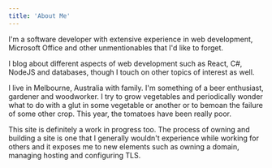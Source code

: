 ```yaml
---
title: 'About Me'
---
```

I'm a software developer with extensive experience in web development, Microsoft Office and other unmentionables that I'd like to forget.

I blog about different aspects of web development such as React, C#, NodeJS and databases, though I touch on other topics of interest as well.

I live in Melbourne, Australia with family. I'm something of a beer enthusiast, gardener and woodworker. I try to grow vegetables and periodically wonder what to do with a glut in some vegetable or another or to bemoan the failure of some other crop. This year, the tomatoes have been really poor.

This site is definitely a work in progress too. The process of owning and building a site is one that I generally wouldn't experience while working for others and it exposes me to new elements such as owning a domain, managing hosting and configuring TLS.